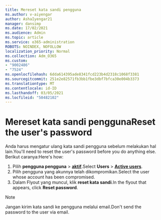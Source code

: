 ```yaml
---
title: Mereset kata sandi pengguna
ms.author: v-aiyengar
author: AshaIyengar21
manager: dansimp
ms.date: 17/02/2021
ms.audience: Admin
ms.topic: article
ms.service: o365-administration
ROBOTS: NOINDEX, NOFOLLOW
localization_priority: Normal
ms.collection: Adm_O365
ms.custom:
- "9002486"
- "7524"
ms.openlocfilehash: 6dda614395ade8341fcd223b4d2318c1068f3381
ms.sourcegitcommit: 251e2e82571fb3bb1fbe3dbf7bfca30e004b3373
ms.translationtype: MT
ms.contentlocale: id-ID
ms.lasthandoff: 03/05/2021
ms.locfileid: "50482102"
---
```

# <a name="reset-the-users-password"></a><span data-ttu-id="ba74c-102">Mereset kata sandi pengguna</span><span class="sxs-lookup"><span data-stu-id="ba74c-102">Reset the user's password</span></span>

<span data-ttu-id="ba74c-103">Anda harus mengatur ulang kata sandi pengguna sebelum melakukan hal lain.</span><span class="sxs-lookup"><span data-stu-id="ba74c-103">You'll need to reset the user's password before you do anything else.</span></span> <span data-ttu-id="ba74c-104">Berikut caranya:</span><span class="sxs-lookup"><span data-stu-id="ba74c-104">Here's how:</span></span>

1. <span data-ttu-id="ba74c-105">Pilih **pengguna pengguna**  >  **[aktif](https://go.microsoft.com/fwlink/p/?linkid=834822)**.</span><span class="sxs-lookup"><span data-stu-id="ba74c-105">Select **Users** > **[Active users](https://go.microsoft.com/fwlink/p/?linkid=834822)**.</span></span>
1. <span data-ttu-id="ba74c-106">Pilih pengguna yang akunnya telah dikompromikan.</span><span class="sxs-lookup"><span data-stu-id="ba74c-106">Select the user whose account has been compromised.</span></span>
1. <span data-ttu-id="ba74c-107">Dalam Flyout yang muncul, klik **reset kata sandi**.</span><span class="sxs-lookup"><span data-stu-id="ba74c-107">In the flyout that appears, click **Reset password**.</span></span>

> [!NOTE]
> <span data-ttu-id="ba74c-108">Jangan kirim kata sandi ke pengguna melalui email.</span><span class="sxs-lookup"><span data-stu-id="ba74c-108">Don't send the password to the user via email.</span></span>
